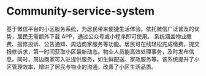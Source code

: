 # Community-service-system
基于微信平台的小区服务系统，为居民带来便捷生活体验。依托微信广泛普及的优势，居民无需额外下载 APP，通过公众号或小程序即可使用。  系统涵盖物业缴费、报修投诉、公告通知、周边商家服务等功能。居民可在线轻松完成缴费，提交报修诉求，第一时间获取小区最新动态。物业人员能高效处理事务，及时发布信息。同时，周边商家可入驻提供服务，如生鲜配送、家政服务等。该系统提升了小区管理效率，增进了居民与物业的沟通，改善了小区生活品质。 

